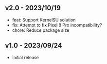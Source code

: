 ## v2.0 - 2023/10/19
- feat: Support KernelSU solution
- fix: Attempt to fix Pixel 8 Pro incompatibility?
- chore: Reduce package size

## v1.0 - 2023/09/24
- Initial release